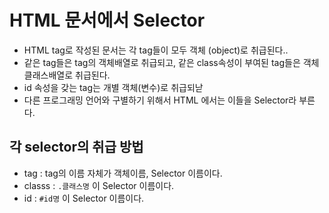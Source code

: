 # HTML 문서에서 Selector

- HTML tag로 작성된 문서는 각 tag들이 모두 객체 (object)로 취급된다..
- 같은 tag들은 tag의 객체배열로 취급되고, 같은 class속성이 부여된 tag들은 객체클래스배열로 취급된다.
- id 속성을 갖는 tag는 개별 객체(변수)로 취급되낟
- 다른 프로그래밍 언어와 구별하기 위해서 HTML 에서는 이들을 Selector라 부른다.

## 각 selector의 취급 방법

- tag : tag의 이름 자체가 객체이름, Selector 이름이다.
- classs : `.클래스명` 이 Selector 이름이다.
- id : `#id명` 이 Selector 이름이다.
